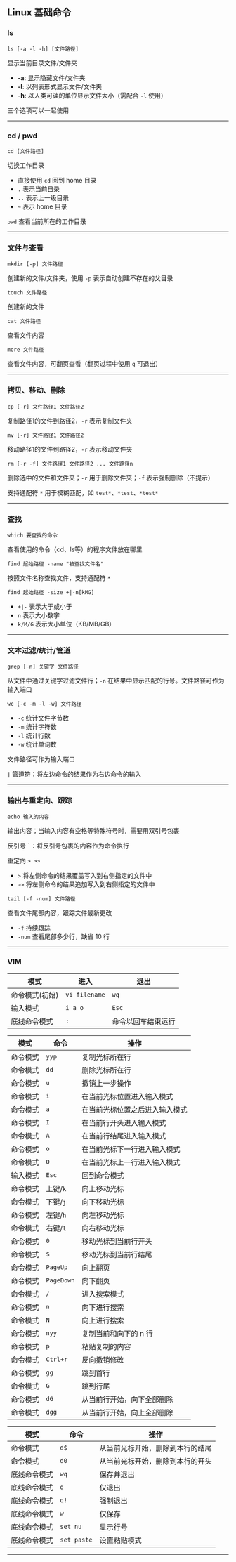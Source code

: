 ## Linux 基础命令

### ls

`ls [-a -l -h] [文件路径]`

显示当前目录文件/文件夹

- **-a**: 显示隐藏文件/文件夹
- **-l**: 以列表形式显示文件/文件夹
- **-h**: 以人类可读的单位显示文件大小（需配合 `-l` 使用）

三个选项可以一起使用

---

### cd / pwd

`cd [文件路径]`

切换工作目录

- 直接使用 `cd` 回到 home 目录
- `.` 表示当前目录
- `..` 表示上一级目录
- `~` 表示 home 目录

`pwd` 查看当前所在的工作目录

---

### 文件与查看

`mkdir [-p] 文件路径`

创建新的文件/文件夹，使用 `-p` 表示自动创建不存在的父目录

`touch 文件路径`

创建新的文件

`cat 文件路径`

查看文件内容

`more 文件路径`

查看文件内容，可翻页查看（翻页过程中使用 `q` 可退出）

---

### 拷贝、移动、删除

`cp [-r] 文件路径1 文件路径2`

复制路径1的文件到路径2，`-r` 表示复制文件夹

`mv [-r] 文件路径1 文件路径2`

移动路径1的文件到路径2，`-r` 表示移动文件夹

`rm [-r -f] 文件路径1 文件路径2 ... 文件路径n`

删除选中的文件和文件夹；`-r` 用于删除文件夹；`-f` 表示强制删除（不提示）

支持通配符 `*` 用于模糊匹配，如 `test*`、`*test`、`*test*`

---

### 查找

`which 要查找的命令`

查看使用的命令（cd、ls等）的程序文件放在哪里

`find 起始路径 -name "被查找文件名"`

按照文件名称查找文件，支持通配符 `*`

`find 起始路径 -size +|-n[kMG]`

- `+|-` 表示大于或小于
- `n` 表示大小数字
- `k/M/G` 表示大小单位（KB/MB/GB）

---

### 文本过滤/统计/管道

`grep [-n] 关键字 文件路径`

从文件中通过关键字过滤文件行；`-n` 在结果中显示匹配的行号。文件路径可作为输入端口

`wc [-c -m -l -w] 文件路径`

- `-c` 统计文件字节数
- `-m` 统计字符数
- `-l` 统计行数
- `-w` 统计单词数

文件路径可作为输入端口

`|` 管道符：将左边命令的结果作为右边命令的输入

---

### 输出与重定向、跟踪

`echo 输入的内容`

输出内容；当输入内容有空格等特殊符号时，需要用双引号包裹

反引号 `` ` ``：将反引号包裹的内容作为命令执行

重定向 `> >>`

- `>` 将左侧命令的结果覆盖写入到右侧指定的文件中
- `>>` 将左侧命令的结果追加写入到右侧指定的文件中

`tail [-f -num] 文件路径`

查看文件尾部内容，跟踪文件最新更改

- `-f` 持续跟踪
- `-num` 查看尾部多少行，缺省 10 行

---

### VIM

| 模式           | 进入            | 退出               |
| -------------- | --------------- | ------------------ |
| 命令模式(初始) | `vi filename` | `wq`             |
| 输入模式       | `i a o`       | `Esc`            |
| 底线命令模式   | `:`           | 命令以回车结束运行 |

| 模式     | 命令         | 操作                           |
| -------- | ------------ | ------------------------------ |
| 命令模式 | `yyp`      | 复制光标所在行                 |
| 命令模式 | `dd`       | 删除光标所在行                 |
| 命令模式 | `u`        | 撤销上一步操作                 |
| 命令模式 | `i`        | 在当前光标位置进入输入模式     |
| 命令模式 | `a`        | 在当前光标位置之后进入输入模式 |
| 命令模式 | `I`        | 在当前行开头进入输入模式       |
| 命令模式 | `A`        | 在当前行结尾进入输入模式       |
| 命令模式 | `o`        | 在当前光标下一行进入输入模式   |
| 命令模式 | `O`        | 在当前光标上一行进入输入模式   |
| 输入模式 | `Esc`      | 回到命令模式                   |
| 命令模式 | 上键/`k`   | 向上移动光标                   |
| 命令模式 | 下键/`j`   | 向下移动光标                   |
| 命令模式 | 左键/`h`   | 向左移动光标                   |
| 命令模式 | 右键/`l`   | 向右移动光标                   |
| 命令模式 | `0`        | 移动光标到当前行开头           |
| 命令模式 | `$`        | 移动光标到当前行结尾           |
| 命令模式 | `PageUp`   | 向上翻页                       |
| 命令模式 | `PageDown` | 向下翻页                       |
| 命令模式 | `/`        | 进入搜索模式                   |
| 命令模式 | `n`        | 向下进行搜索                   |
| 命令模式 | `N`        | 向上进行搜索                   |
| 命令模式 | `nyy`      | 复制当前和向下的 n 行          |
| 命令模式 | `p`        | 粘贴复制的内容                 |
| 命令模式 | `Ctrl+r`   | 反向撤销修改                   |
| 命令模式 | `gg`       | 跳到首行                       |
| 命令模式 | `G`        | 跳到行尾                       |
| 命令模式 | `dG`       | 从当前行开始，向下全部删除     |
| 命令模式 | `dgg`      | 从当前行开始，向上全部删除     |

| 模式         | 命令          | 操作                             |
| ------------ | ------------- | -------------------------------- |
| 命令模式     | `d$`        | 从当前光标开始，删除到本行的结尾 |
| 命令模式     | `d0`        | 从当前光标开始，删除到本行的开头 |
| 底线命令模式 | `wq`        | 保存并退出                       |
| 底线命令模式 | `q`         | 仅退出                           |
| 底线命令模式 | `q!`        | 强制退出                         |
| 底线命令模式 | `w`         | 仅保存                           |
| 底线命令模式 | `set nu`    | 显示行号                         |
| 底线命令模式 | `set paste` | 设置粘贴模式                     |

---
